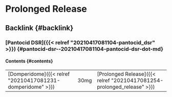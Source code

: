 # Prolonged Release


## Backlink {#backlink}


### [Pantocid DSR]({{< relref "20210417081104-pantocid_dsr" >}}) {#pantocid-dsr--20210417081104-pantocid-dsr-dot-md}


#### Contents {#contents}

|                                                            |      |                                                                        |
|------------------------------------------------------------|------|------------------------------------------------------------------------|
| [Domperidome]({{< relref "20210417081231-domperidome" >}}) | 30mg | [Prolonged Release]({{< relref "20210417081254-prolonged_release" >}}) |

